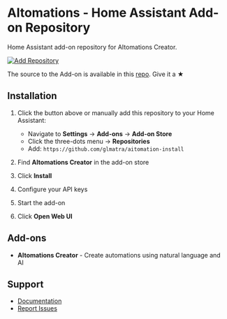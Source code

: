 # AItomations - Home Assistant Add-on Repository

Home Assistant add-on repository for AItomations Creator.

[![Add Repository](https://my.home-assistant.io/badges/supervisor_add_addon_repository.svg)](https://my.home-assistant.io/redirect/supervisor_add_addon_repository/?repository_url=https%3A%2F%2Fgithub.com%2Fglmatra%2Faitomation-install)

The source to the Add-on is available in this [repo](https://github.com/gmatrangola/AItomation). Give it a ★

## Installation

1. Click the button above or manually add this repository to your Home Assistant:
   - Navigate to **Settings** → **Add-ons** → **Add-on Store**
   - Click the three-dots menu → **Repositories**
   - Add: `https://github.com/glmatra/aitomation-install`

2. Find **AItomations Creator** in the add-on store
3. Click **Install**
4. Configure your API keys
5. Start the add-on
6. Click **Open Web UI**

## Add-ons

- **AItomations Creator** - Create automations using natural language and AI

## Support

- [Documentation](https://github.com/gmatrangola/AItomation)
- [Report Issues](https://github.com/gmatrangola/AItomation/issues)